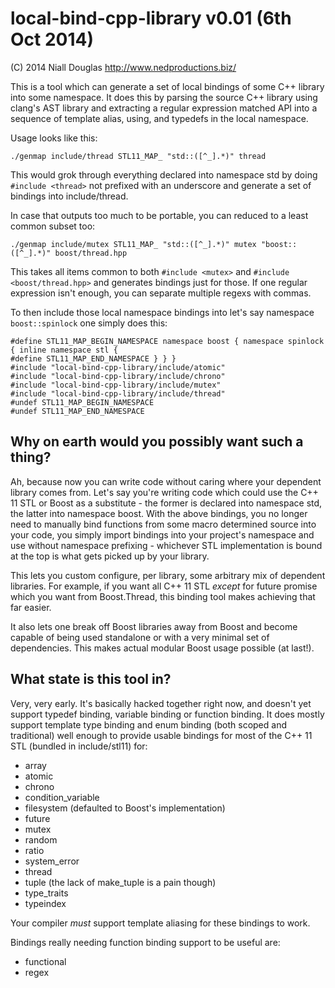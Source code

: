 # local-bind-cpp-library v0.01 (6th Oct 2014)

(C) 2014 Niall Douglas http://www.nedproductions.biz/

This is a tool which can generate a set of local bindings of some C++ library into some namespace. It does this
by parsing the source C++ library using clang's AST library and extracting a regular expression matched API into
a sequence of template alias, using, and typedefs in the local namespace.

Usage looks like this:

    ./genmap include/thread STL11_MAP_ "std::([^_].*)" thread

This would grok through everything declared into namespace std by doing
`#include <thread>` not prefixed with an underscore and generate a set of bindings into include/thread.

In case that outputs too much to be portable, you can reduced to a least common subset too:

    ./genmap include/mutex STL11_MAP_ "std::([^_].*)" mutex "boost::([^_].*)" boost/thread.hpp

This takes all items common to both `#include <mutex>` and `#include <boost/thread.hpp>` and generates
bindings just for those. If one regular expression isn't enough, you can separate multiple regexs with commas.

To then include those local namespace bindings into let's say namespace `boost::spinlock` one simply does this:

    #define STL11_MAP_BEGIN_NAMESPACE namespace boost { namespace spinlock { inline namespace stl {
    #define STL11_MAP_END_NAMESPACE } } }
    #include "local-bind-cpp-library/include/atomic"
    #include "local-bind-cpp-library/include/chrono"
    #include "local-bind-cpp-library/include/mutex"
    #include "local-bind-cpp-library/include/thread"
    #undef STL11_MAP_BEGIN_NAMESPACE
    #undef STL11_MAP_END_NAMESPACE


##  Why on earth would you possibly want such a thing?

Ah, because now you can write code without caring where your dependent library comes from. Let's say you're
writing code which could use the C++ 11 STL or Boost as a substitute - the former is declared into namespace
std, the latter into namespace boost. With the above bindings, you no longer need to manually bind functions
from some macro determined source into your code, you simply import bindings into your project's namespace
and use without namespace prefixing - whichever STL implementation is bound at the top is what gets picked
up by your library.

This lets you custom configure, per library, some arbitrary mix of dependent libraries. For example, if you want
all C++ 11 STL *except* for future<T> promise<T> which you want from Boost.Thread, this binding tool makes
achieving that far easier.

It also lets one break off Boost libraries away from Boost and become capable of being used standalone or
with a very minimal set of dependencies. This makes actual modular Boost usage possible (at last!).

## What state is this tool in?

Very, very early. It's basically hacked together right now, and doesn't yet support typedef binding, variable
binding or function binding. It does mostly support template type binding and enum binding (both scoped and
traditional) well enough to provide usable bindings for most of the C++ 11 STL (bundled in include/stl11) for:

* array
* atomic
* chrono
* condition_variable
* filesystem (defaulted to Boost's implementation)
* future
* mutex
* random
* ratio
* system_error
* thread
* tuple (the lack of make_tuple is a pain though)
* type_traits
* typeindex

Your compiler *must* support template aliasing for these bindings to work.

Bindings really needing function binding support to be useful are:

* functional
* regex
